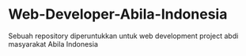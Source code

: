 # Web-Developer-Abila-Indonesia
Sebuah repository diperuntukkan untuk web development project abdi masyarakat Abila Indonesia
